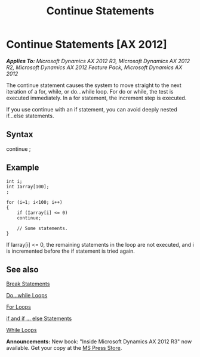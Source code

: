 ﻿---
title: Continue Statements
TOCTitle: Continue Statements
ms:assetid: 4dfe0a78-c733-4aa5-b550-34ff36203b94
ms:mtpsurl: https://msdn.microsoft.com/en-us/library/Aa638117(v=AX.60)
ms:contentKeyID: 35243453
ms.date: 05/18/2015
mtps_version: v=AX.60
---

# Continue Statements [AX 2012]


_**Applies To:** Microsoft Dynamics AX 2012 R3, Microsoft Dynamics AX 2012 R2, Microsoft Dynamics AX 2012 Feature Pack, Microsoft Dynamics AX 2012_

The continue statement causes the system to move straight to the next iteration of a for, while, or do...while loop. For do or while, the test is executed immediately. In a for statement, the increment step is executed.

If you use continue with an if statement, you can avoid deeply nested if...else statements.

## Syntax

continue ;

## Example

    int i;
    int Iarray[100];
    ;
     
    for (i=1; i<100; i++)
    {
        if (Iarray[i] <= 0)
        continue;
     
        // Some statements.
    }

If Iarray\[i\] \<= 0, the remaining statements in the loop are not executed, and i is incremented before the if statement is tried again.

## See also

[Break Statements](break-statements.md)

[Do...while Loops](do-while-loops.md)

[For Loops](for-loops.md)

[if and if ... else Statements](if-and-if-else-statements.md)

[While Loops](while-loops.md)

  
**Announcements:** New book: "Inside Microsoft Dynamics AX 2012 R3" now available. Get your copy at the [MS Press Store](https://www.microsoftpressstore.com/store/inside-microsoft-dynamics-ax-2012-r3-9780735685109).

